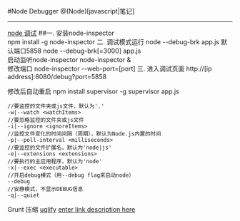 #Node Debugger 
@(Node)[javascript|笔记]

----------------------------------
[node 调试](http://blog.csdn.net/haidaochen/article/details/8570186)
##一. 安装node-inspector  
npm install -g node-inspector 
二. 调试模式运行
node --debug-brk app.js 
默认端口5858 
node --debug-brk[=3000] app.js  
启动监听node-inspector
node-inspector &  
修改端口
node-inspector  --web-port=[port]
三. 进入调试页面
http://[ip address]:8080/debug?port=5858


修改后自动重启
npm install supervisor -g
supervisor app.js
```
//要监控的文件夹或js文件，默认为'.'
-w|--watch <watchItems>
//要忽略监控的文件夹或js文件  
-i|--ignore <ignoreItems>
//监控文件变化的时间间隔（周期），默认为Node.js内置的时间
-p|--poll-interval <milliseconds>
//要监控的文件扩展名，默认为'node|js'
-e|--extensions <extensions>
//要执行的主应用程序，默认为'node'
-x|--exec <executable>
//开启debug模式（用--debug flag来启动node）
--debug
//安静模式，不显示DEBUG信息
-q|--quiet
```


Grunt 压缩
[uglify](http://www.cnblogs.com/artwl/archive/2013/11/29/3449303.html)
[enter link description here](http://segmentfault.com/a/1190000000343005)